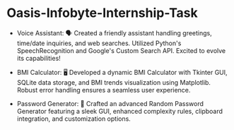# Oasis-Infobyte-Internship-Task

- Voice Assistant: 🗣️ Created a friendly assistant handling greetings, time/date inquiries, and web searches. Utilized Python's SpeechRecognition and Google's Custom Search API. Excited to evolve its capabilities!

- BMI Calculator: 🖥️ Developed a dynamic BMI Calculator with Tkinter GUI, SQLite data storage, and BMI trends visualization using Matplotlib. Robust error handling ensures a seamless user experience.

- Password Generator: 🔐 Crafted an advanced Random Password Generator featuring a sleek GUI, enhanced complexity rules, clipboard integration, and customization options.
